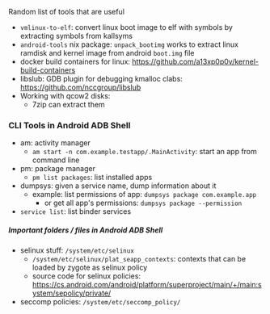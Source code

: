 Random list of tools that are useful

- `vmlinux-to-elf`: convert linux boot image to elf with symbols by extracting symbols from kallsyms
- `android-tools` nix package: `unpack_bootimg` works to extract linux ramdisk and kernel image from android `boot.img` file
- docker build containers for linux: https://github.com/a13xp0p0v/kernel-build-containers
- libslub: GDB plugin for debugging kmalloc clabs: https://github.com/nccgroup/libslub
- Working with qcow2 disks:
	- 7zip can extract them

### CLI Tools in Android ADB Shell
- am: activity manager
	- `am start -n com.example.testapp/.MainActivity`: start an app from command line
- pm: package manager
	- `pm list packages`: list installed apps
- dumpsys: given a service name, dump information about it
	- example: list permissions of app: `dumpsys package com.example.app`
		- or get all app's permissions: `dumpsys package --permission`
- `service list`: list binder services

##### Important folders / files in Android ADB Shell

- selinux stuff: `/system/etc/selinux`
	- `/system/etc/selinux/plat_seapp_contexts`: contexts that can be loaded by zygote as selinux policy
	- source code for selinux policies: https://cs.android.com/android/platform/superproject/main/+/main:system/sepolicy/private/
- seccomp policies: `/system/etc/seccomp_policy/`